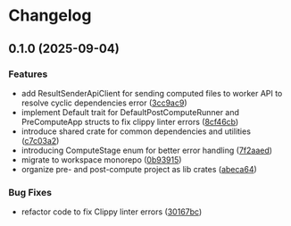 # Changelog

## 0.1.0 (2025-09-04)


### Features

* add ResultSenderApiClient for sending computed files to worker API to resolve cyclic dependencies error ([3cc9ac9](https://github.com/Natchica/iexec-tee_worker_pre_post_compute_rust/commit/3cc9ac9bbe9851e9b72023cd155d3badd71522e1))
* implement Default trait for DefaultPostComputeRunner and PreComputeApp structs to fix clippy linter errors ([8cf46cb](https://github.com/Natchica/iexec-tee_worker_pre_post_compute_rust/commit/8cf46cb37fef5804f1ffef6131ebefeffebe22df))
* introduce shared crate for common dependencies and utilities ([c7c03a2](https://github.com/Natchica/iexec-tee_worker_pre_post_compute_rust/commit/c7c03a2f521aec6382dc5445a8fa976e1052977e))
* introducing ComputeStage enum for better error handling ([7f2aaed](https://github.com/Natchica/iexec-tee_worker_pre_post_compute_rust/commit/7f2aaedf961c796bf4de598df24bc16abc028c94))
* migrate to workspace monorepo ([0b93915](https://github.com/Natchica/iexec-tee_worker_pre_post_compute_rust/commit/0b93915dc853d57651b673ad977ccc3f08bd45ac))
* organize pre- and post-compute project as lib crates ([abeca64](https://github.com/Natchica/iexec-tee_worker_pre_post_compute_rust/commit/abeca6492cd5318305d0866eff25aca21f8e5cb9))


### Bug Fixes

* refactor code to fix Clippy linter errors ([30167bc](https://github.com/Natchica/iexec-tee_worker_pre_post_compute_rust/commit/30167bcff0dab08a795c703beb5395dfed6eb942))
